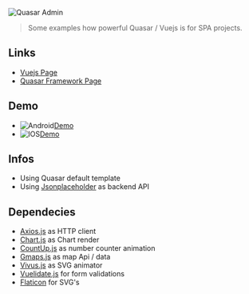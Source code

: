    
![Quasar Admin](https://github.com/odranoelBR/vue-quasar-admin-example/blob/master/docs/docs-logo.png)

> Some examples how powerful Quasar / Vuejs is for SPA projects.

## Links
* [Vuejs Page](https://vuejs.org/)
* [Quasar Framework Page](http://quasar-framework.org/)

## Demo 
* ![Android](https://quasar-admin.firebaseapp.com/icon-android.png)[Demo](https://quasar-admin.firebaseapp.com/android/# )
* ![IOS](https://quasar-admin.firebaseapp.com/icon-ios.png)[Demo](https://quasar-admin.firebaseapp.com/ios/# )

## Infos
* Using Quasar default template
* Using [Jsonplaceholder](https://jsonplaceholder.typicode.com/) as backend API

## Dependecies 
* [Axios.js](https://github.com/mzabriskie/axios) as HTTP client
* [Chart.js](http://www.chartjs.org) as Chart render
* [CountUp.js](https://inorganik.github.io/countUp.js/) as number counter animation
* [Gmaps.js](https://hpneo.github.io/gmaps/) as map Api / data
* [Vivus.js](https://maxwellito.github.io/vivus/) as SVG animator
* [Vuelidate.js](https://monterail.github.io/vuelidate/) for form validations
* [Flaticon](http://www.flaticon.com) for SVG's
